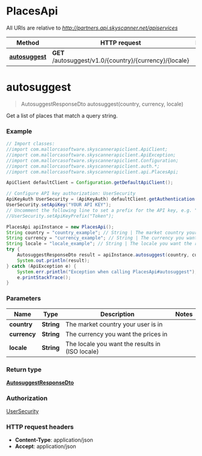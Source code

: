 # PlacesApi

All URIs are relative to *http://partners.api.skyscanner.net/apiservices*

Method | HTTP request | Description
------------- | ------------- | -------------
[**autosuggest**](PlacesApi.md#autosuggest) | **GET** /autosuggest/v1.0/{country}/{currency}/{locale} | 


<a name="autosuggest"></a>
# **autosuggest**
> AutosuggestResponseDto autosuggest(country, currency, locale)



Get a list of places that match a query string. 

### Example
```java
// Import classes:
//import com.mallorcasoftware.skyscannerapiclient.ApiClient;
//import com.mallorcasoftware.skyscannerapiclient.ApiException;
//import com.mallorcasoftware.skyscannerapiclient.Configuration;
//import com.mallorcasoftware.skyscannerapiclient.auth.*;
//import com.mallorcasoftware.skyscannerapiclient.api.PlacesApi;

ApiClient defaultClient = Configuration.getDefaultApiClient();

// Configure API key authorization: UserSecurity
ApiKeyAuth UserSecurity = (ApiKeyAuth) defaultClient.getAuthentication("UserSecurity");
UserSecurity.setApiKey("YOUR API KEY");
// Uncomment the following line to set a prefix for the API key, e.g. "Token" (defaults to null)
//UserSecurity.setApiKeyPrefix("Token");

PlacesApi apiInstance = new PlacesApi();
String country = "country_example"; // String | The market country your user is in
String currency = "currency_example"; // String | The currency you want the prices in
String locale = "locale_example"; // String | The locale you want the results in (ISO locale)
try {
    AutosuggestResponseDto result = apiInstance.autosuggest(country, currency, locale);
    System.out.println(result);
} catch (ApiException e) {
    System.err.println("Exception when calling PlacesApi#autosuggest");
    e.printStackTrace();
}
```

### Parameters

Name | Type | Description  | Notes
------------- | ------------- | ------------- | -------------
 **country** | **String**| The market country your user is in |
 **currency** | **String**| The currency you want the prices in |
 **locale** | **String**| The locale you want the results in (ISO locale) |

### Return type

[**AutosuggestResponseDto**](AutosuggestResponseDto.md)

### Authorization

[UserSecurity](../README.md#UserSecurity)

### HTTP request headers

 - **Content-Type**: application/json
 - **Accept**: application/json

